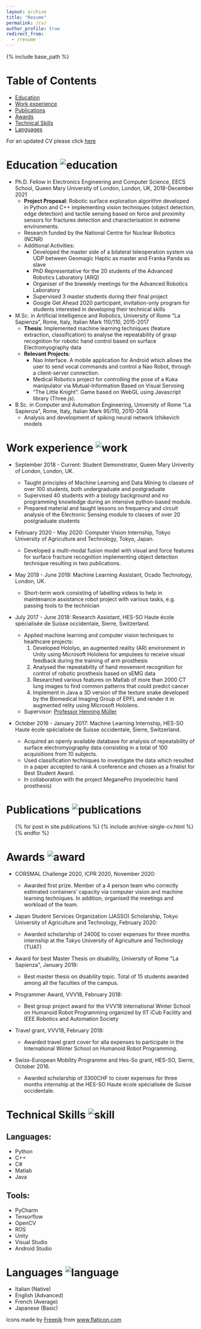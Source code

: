 ```yaml
---
layout: archive
title: "Resume"
permalink: /cv/
author_profile: true
redirect_from:
  - /resume
---
```


{% include base_path %}

# Table of Contents
- [Education](#education)
- [Work experience](#work-experience)
- [Publications](#publications)
- [Awards](#awards)
- [Technical Skills](#technical-skills)
- [Languages](#languages)


For an updated CV please click [here](https://www.dropbox.com/s/jfifkmryddqmnb8/Resume_FrancescaPalermo.pdf?dl=0)

Education ![education](https://github.com/francescapalermo/francescapalermo.github.io/blob/master/images/cv/037-graduated.png?raw=true)
======
* Ph.D. Fellow in Electronics Engineering and Computer Science, EECS School, Queen Mary University of London, London, UK, 2018-December 2021
  * **Project Proposal**: Robotic surface exploration algorithm developed in Python and C++ implementing vision techniques (object detection, edge detection) and tactile sensing based on force and proximity sensors for fractures detection and characterisation in extreme environments. 
  * Research funded by the National Centre for Nuclear Robotics (NCNR)
  * Additional Activities:
    * Developed the master side of a bilateral teleoperation system via UDP between Geomagic Haptic as master and Franka Panda as slave
    * PhD Representative for the 20 students of the Advanced Robotics Laboratory (ARQ)
	* Organiser of the biweekly meetings for the Advanced Robotics Laboratory
	* Supervised 3 master students during their final project
	* Google Get Ahead 2020 participant, invitation-only program for students interested in developing their technical skills
* M.Sc. in Artificial Intelligence and Robotics, University of Rome "La Sapienza", Rome, Italy, Italian Mark 110/110, 2015-2017
  * **Thesis**: Implemented machine learning techniques (feature extraction, classification) to analyse the repeatability of grasp recognition for robotic hand control based on surface Electromyography data
  * **Relevant Projects**: 
    * Nao Interface. A mobile application for Android which allows the user to send vocal commands and control a Nao Robot, through a client-server connection. 
	* Medical Robotics project for controlling the pose of a Kuka manipulator via Mutual-Information Based on Visual Servoing
    * “The Little Knight”. Game based on WebGL using Javascript library (Three.js).
* B.Sc. in Computer and Automation Engineering, University of Rome "La Sapienza", Rome, Italy, Italian Mark 95/110, 2010-2014
  * Analysis and development of spiking neural network Izhikevich models


Work experience ![work](https://github.com/francescapalermo/francescapalermo.github.io/blob/master/images/cv/026-working.png?raw=true)
======
* September 2018 - Current: Student Demonstrator, Queen Mary Univerity of London, London, UK.
  * Taught  principles of Machine Learning and Data Mining to classes of over 100 students, both undergraduate and postgraduate
  * Supervised 40 students with a biology background and no programming knowledge during an intensive python-based module.
  * Prepared material and taught lessons on frequency and circuit analysis of the Electronic Sensing module to classes of over 20 postgraduate students

* February 2020 - May 2020: Computer Vision Internship, Tokyo University of Agriculture and Technology, Tokyo, Japan.
  * Developed a multi-modal fusion model with visual and force features for surface fracture recognition implementing object detection technique resulting in two publications.

* May 2019 - June 2019: Machine Learning Assistant, Ocado Technology, London, UK.
  * Short-term work consisting of labelling videos to help in maintenance assistance robot project with various tasks, e.g. passing tools to the technician

* July 2017 - June 2018: Research Assistant, HES-SO Haute école spécialisée de Suisse occidentale, Sierre, Switzerland.
  * Applied machine learning and computer vision techniques to healthcare projects: 
    1. Developed Hololyo, an augmented reality (AR) environment in Unity using Microsoft Hololens for amputees to receive visual feedback during the training of arm prosthesis 
    2. Analysed the repeatability of hand movement recognition for control of robotic prosthesis based on sEMG data
    3. Researched various features on Matlab of more than 2000 CT lung images to find common patterns that could predict cancer
    4. Implement in Java a 3D version of the texture snake developed by the Biomedical Imaging Group of EPFL and render it in augmented relity using Microsoft Hololens.
  * Supervisor: [Professor Henning Müller](https://www.hevs.ch/en/rad-institutes/institute-of-information-systems/collaborateurs/professor-uas/muller-1609)

* October 2016 - January 2017: Machine Learning Internship, HES-SO Haute école spécialisée de Suisse occidentale, Sierre, Switzerland.
  * Acquired an openly available database for analysis of repeatability of surface electromyography data consisting in a total of 100 acquisitions from 10 subjects. 
  * Used classification techniques to investigate the data which resulted in a paper accepted to rank A conference and chosen as a finalist for Best Student Award. 
  * In collaboration with the project MeganePro (myoelectric hand prosthesis)


Publications ![publications](https://github.com/francescapalermo/francescapalermo.github.io/blob/master/images/cv/001-online_resume.png?raw=true)
======
  <ul>{% for post in site.publications %}
    {% include archive-single-cv.html %}
  {% endfor %}</ul>
  
Awards ![award](https://github.com/francescapalermo/francescapalermo.github.io/blob/master/images/cv/027-trophy.png?raw=true)
======
* CORSMAL Challenge 2020, ICPR 2020, November 2020:
  * Awarded first prize. Member of a 4 person team who correctly estimated containers’ capacity via computer vision and machine learning techniques. In addition, organised the meetings and workload of the team.

* Japan Student Services Organization (JASSO) Scholarship, Tokyo University of Agriculture and Technology, February 2020: 
  * Awarded scholarship of 2400£ to cover expenses for three months internship at the Tokyo University of Agriculture and Technology (TUAT)

* Award for best Master Thesis on disability, University of Rome "La Sapienza", January 2019:
  * Best master thesis on disability topic. Total of 15 students awarded among all the faculties of the campus.

* Programmer Award, VVV18, February 2018:
  * Best group project award for the VVV18 International Winter School on Humanoid Robot Programming organized by IIT iCub Facility and IEEE Robotics and Automation Society

* Travel grant, VVV18, February 2018:
  * Awarded travel grant cover for alla expenses to participate in the International Winter School on Humanoid Robot Programming.

* Swiss-European Mobility Programme and Hes-So grant, HES-SO, Sierre, October 2016.
  * Awarded scholarship of 3300CHF to cover expenses for three months internship at the HES-SO Haute école spécialisée de Suisse occidentale.

Technical Skills ![skill](https://github.com/francescapalermo/francescapalermo.github.io/blob/master/images/cv/025-skill.png?raw=true)
======
## Languages:
* Python
* C++
* C#
* Matlab
* Java

## Tools:
* PyCharm
* Tensorflow
* OpenCV
* ROS
* Unity
* Visual Studio
* Android Studio

Languages ![language](https://github.com/francescapalermo/francescapalermo.github.io/blob/master/images/cv/004-job_interview.png?raw=true)
======
* Italian (Native)
* English (Advanced)
* French (Average)
* Japanese (Basic)
  
  
  

<div>Icons made by <a href="https://www.freepik.com" title="Freepik">Freepik</a> from <a href="https://www.flaticon.com/" title="Flaticon">www.flaticon.com</a></div>
